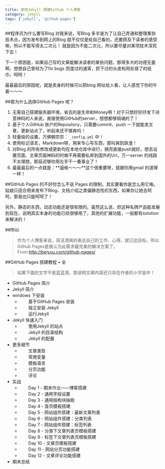 ```yaml
---
title: 使用Jekyll 搭建Github 个人博客
category: jekyll
tags: ['jekyll', 'github-pages']
---
```


##程序员为什么要写Blog
对我来说，写Blog 多半是为了让自己弄通和整理某些技术点，因为发布到网上的Blog 就不仅仅是给自己看的，还要顾及下读者的感受嘛，所以不能写得太二次元！
就是因为不能二次元，所以要尽量对某项技术深究下去！

下一个原因是，如果自己写的文章能解决读者的某些问题，那得多大的功德无量啊，想想自己曾经为了fix bugs 而度过的通宵，抓下过的头皮和用处错了的纸巾，呵呵！

最最最后的原因呢，就是卖身的时候可以把blog 网址给人看，让人感觉下你的牛鼻～～～

##那为什么选择GitHub Pages 呢？
1. 无需自己搭建服务器环境，省去的是生命和Money啊！对于只想好好抒发下诗意神码的人来说，直接使用GitHub的server，想想都够销魂的了！
2. 基于个人GitHub 账户的Repository，只需要commit、push 一下就能发文章，更新站点了，听起来还不够爽吗！
3. 轻量级的设置，万佛朝宗宗： `_config.yml` 中！
4. 使用标记语言，Markdown呀，用来专心写东西，那叫爽到跌渣！
5. 对Blog 的所有修改或更新均在本地仓库中进行，搞完直接push就好。想去设置页面、文章页面神码的时候不再需要私奔到国外的Url，万一server 的线路不太理想，那延迟够你用左手干一番事业了！
6. 最最最后的一点就是：**逼格～～～**这个很重要呀，就跟你用gmail 的道理一样！

##GitHub Pages 的不好你怎么不说
Pages 的限制，其实要看你是怎么用它咯。姑娘只适合用来发布下Blog、文档介绍之类偏静态性的东西，如果你让她去呵呵，那我也只能呵呵了！

另外，静态的东西，动态功能还是很有限的。虽然这么说，但这种名牌产品能发展到现在，说明其实本身的功能已经很够用了，其他的扩展功能，一般都有solution 来解决的！

##所以
>作为个人博客来说，简洁清爽的表达自己的工作、心得，就已达目标，所以Github Pages是我认为此需求最完美的解决方案了。
>From:<http://beiyuu.com/github-pages/>

<!--more-->

##GitHub Pages 搭建教程 &bull; 全
>如果下面的文字不是蓝蓝滴，那说明文章内容还只存在作者的小宇宙中！

* GitHub Pages 简介
* Jekyll 简介
* windows 下安装
	+ &emsp;&emsp;基于GitHub Pages 安装
	+ &emsp;&emsp;独立安装 Jekyll
	+ &emsp;&emsp;运行Jekyll
* Jekyll 快速入门
	+ &emsp;&emsp;使用Jekyll 的站点
	+ &emsp;&emsp;Jekyll 的目录结构
	+ &emsp;&emsp;Jekyll 的配置
* 更多细节
	+ &emsp;&emsp;文章类型
	+ &emsp;&emsp;常用变量
	+ &emsp;&emsp;模板语言
	+ &emsp;&emsp;分页功能
	+ &emsp;&emsp;评论
* 实战
	+ &emsp;&emsp;Day 1 - 期末作业——博客搭建
	+ &emsp;&emsp;Day 2 - 通用字段设置
	+ &emsp;&emsp;Day 3 - 通用结构块抽取
	+ &emsp;&emsp;Day 4 - 首页模板搭建
	+ &emsp;&emsp;Day 5 - 网站组件搭建：最新文章列表
	+ &emsp;&emsp;Day 6 - 网站组件搭建：分类列表
	+ &emsp;&emsp;Day 7 - 网站组件搭建：标签列表
	+ &emsp;&emsp;Day 8 - 分类下文章列表页模板搭建
	+ &emsp;&emsp;Day 9 - 标签下文章列表页模板搭建
	+ &emsp;&emsp;Day 10 - 文章页模板搭建
	+ &emsp;&emsp;Day 11 - 网站分页功能搭建
	+ &emsp;&emsp;Day 12 - 文章评论功能搭建
* 期末总结